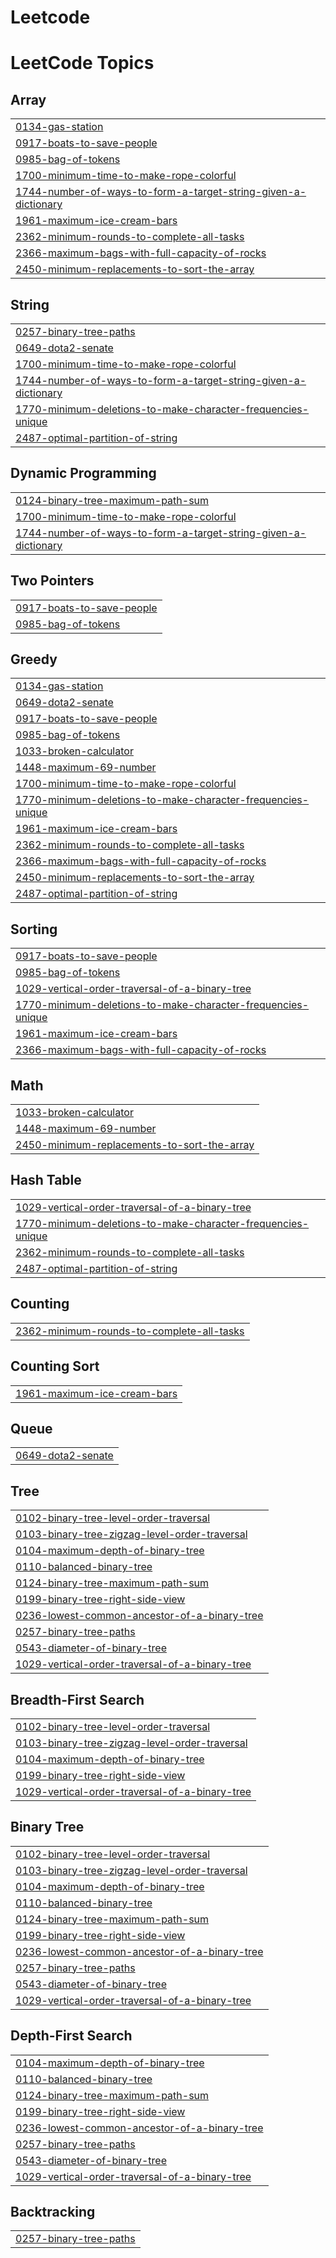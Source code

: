 # Leetcode

<!---LeetCode Topics Start-->
# LeetCode Topics
## Array
|  |
| ------- |
| [0134-gas-station](https://github.com/Adarsh5511/Leetcode/tree/master/0134-gas-station) |
| [0917-boats-to-save-people](https://github.com/Adarsh5511/Leetcode/tree/master/0917-boats-to-save-people) |
| [0985-bag-of-tokens](https://github.com/Adarsh5511/Leetcode/tree/master/0985-bag-of-tokens) |
| [1700-minimum-time-to-make-rope-colorful](https://github.com/Adarsh5511/Leetcode/tree/master/1700-minimum-time-to-make-rope-colorful) |
| [1744-number-of-ways-to-form-a-target-string-given-a-dictionary](https://github.com/Adarsh5511/Leetcode/tree/master/1744-number-of-ways-to-form-a-target-string-given-a-dictionary) |
| [1961-maximum-ice-cream-bars](https://github.com/Adarsh5511/Leetcode/tree/master/1961-maximum-ice-cream-bars) |
| [2362-minimum-rounds-to-complete-all-tasks](https://github.com/Adarsh5511/Leetcode/tree/master/2362-minimum-rounds-to-complete-all-tasks) |
| [2366-maximum-bags-with-full-capacity-of-rocks](https://github.com/Adarsh5511/Leetcode/tree/master/2366-maximum-bags-with-full-capacity-of-rocks) |
| [2450-minimum-replacements-to-sort-the-array](https://github.com/Adarsh5511/Leetcode/tree/master/2450-minimum-replacements-to-sort-the-array) |
## String
|  |
| ------- |
| [0257-binary-tree-paths](https://github.com/Adarsh5511/Leetcode/tree/master/0257-binary-tree-paths) |
| [0649-dota2-senate](https://github.com/Adarsh5511/Leetcode/tree/master/0649-dota2-senate) |
| [1700-minimum-time-to-make-rope-colorful](https://github.com/Adarsh5511/Leetcode/tree/master/1700-minimum-time-to-make-rope-colorful) |
| [1744-number-of-ways-to-form-a-target-string-given-a-dictionary](https://github.com/Adarsh5511/Leetcode/tree/master/1744-number-of-ways-to-form-a-target-string-given-a-dictionary) |
| [1770-minimum-deletions-to-make-character-frequencies-unique](https://github.com/Adarsh5511/Leetcode/tree/master/1770-minimum-deletions-to-make-character-frequencies-unique) |
| [2487-optimal-partition-of-string](https://github.com/Adarsh5511/Leetcode/tree/master/2487-optimal-partition-of-string) |
## Dynamic Programming
|  |
| ------- |
| [0124-binary-tree-maximum-path-sum](https://github.com/Adarsh5511/Leetcode/tree/master/0124-binary-tree-maximum-path-sum) |
| [1700-minimum-time-to-make-rope-colorful](https://github.com/Adarsh5511/Leetcode/tree/master/1700-minimum-time-to-make-rope-colorful) |
| [1744-number-of-ways-to-form-a-target-string-given-a-dictionary](https://github.com/Adarsh5511/Leetcode/tree/master/1744-number-of-ways-to-form-a-target-string-given-a-dictionary) |
## Two Pointers
|  |
| ------- |
| [0917-boats-to-save-people](https://github.com/Adarsh5511/Leetcode/tree/master/0917-boats-to-save-people) |
| [0985-bag-of-tokens](https://github.com/Adarsh5511/Leetcode/tree/master/0985-bag-of-tokens) |
## Greedy
|  |
| ------- |
| [0134-gas-station](https://github.com/Adarsh5511/Leetcode/tree/master/0134-gas-station) |
| [0649-dota2-senate](https://github.com/Adarsh5511/Leetcode/tree/master/0649-dota2-senate) |
| [0917-boats-to-save-people](https://github.com/Adarsh5511/Leetcode/tree/master/0917-boats-to-save-people) |
| [0985-bag-of-tokens](https://github.com/Adarsh5511/Leetcode/tree/master/0985-bag-of-tokens) |
| [1033-broken-calculator](https://github.com/Adarsh5511/Leetcode/tree/master/1033-broken-calculator) |
| [1448-maximum-69-number](https://github.com/Adarsh5511/Leetcode/tree/master/1448-maximum-69-number) |
| [1700-minimum-time-to-make-rope-colorful](https://github.com/Adarsh5511/Leetcode/tree/master/1700-minimum-time-to-make-rope-colorful) |
| [1770-minimum-deletions-to-make-character-frequencies-unique](https://github.com/Adarsh5511/Leetcode/tree/master/1770-minimum-deletions-to-make-character-frequencies-unique) |
| [1961-maximum-ice-cream-bars](https://github.com/Adarsh5511/Leetcode/tree/master/1961-maximum-ice-cream-bars) |
| [2362-minimum-rounds-to-complete-all-tasks](https://github.com/Adarsh5511/Leetcode/tree/master/2362-minimum-rounds-to-complete-all-tasks) |
| [2366-maximum-bags-with-full-capacity-of-rocks](https://github.com/Adarsh5511/Leetcode/tree/master/2366-maximum-bags-with-full-capacity-of-rocks) |
| [2450-minimum-replacements-to-sort-the-array](https://github.com/Adarsh5511/Leetcode/tree/master/2450-minimum-replacements-to-sort-the-array) |
| [2487-optimal-partition-of-string](https://github.com/Adarsh5511/Leetcode/tree/master/2487-optimal-partition-of-string) |
## Sorting
|  |
| ------- |
| [0917-boats-to-save-people](https://github.com/Adarsh5511/Leetcode/tree/master/0917-boats-to-save-people) |
| [0985-bag-of-tokens](https://github.com/Adarsh5511/Leetcode/tree/master/0985-bag-of-tokens) |
| [1029-vertical-order-traversal-of-a-binary-tree](https://github.com/Adarsh5511/Leetcode/tree/master/1029-vertical-order-traversal-of-a-binary-tree) |
| [1770-minimum-deletions-to-make-character-frequencies-unique](https://github.com/Adarsh5511/Leetcode/tree/master/1770-minimum-deletions-to-make-character-frequencies-unique) |
| [1961-maximum-ice-cream-bars](https://github.com/Adarsh5511/Leetcode/tree/master/1961-maximum-ice-cream-bars) |
| [2366-maximum-bags-with-full-capacity-of-rocks](https://github.com/Adarsh5511/Leetcode/tree/master/2366-maximum-bags-with-full-capacity-of-rocks) |
## Math
|  |
| ------- |
| [1033-broken-calculator](https://github.com/Adarsh5511/Leetcode/tree/master/1033-broken-calculator) |
| [1448-maximum-69-number](https://github.com/Adarsh5511/Leetcode/tree/master/1448-maximum-69-number) |
| [2450-minimum-replacements-to-sort-the-array](https://github.com/Adarsh5511/Leetcode/tree/master/2450-minimum-replacements-to-sort-the-array) |
## Hash Table
|  |
| ------- |
| [1029-vertical-order-traversal-of-a-binary-tree](https://github.com/Adarsh5511/Leetcode/tree/master/1029-vertical-order-traversal-of-a-binary-tree) |
| [1770-minimum-deletions-to-make-character-frequencies-unique](https://github.com/Adarsh5511/Leetcode/tree/master/1770-minimum-deletions-to-make-character-frequencies-unique) |
| [2362-minimum-rounds-to-complete-all-tasks](https://github.com/Adarsh5511/Leetcode/tree/master/2362-minimum-rounds-to-complete-all-tasks) |
| [2487-optimal-partition-of-string](https://github.com/Adarsh5511/Leetcode/tree/master/2487-optimal-partition-of-string) |
## Counting
|  |
| ------- |
| [2362-minimum-rounds-to-complete-all-tasks](https://github.com/Adarsh5511/Leetcode/tree/master/2362-minimum-rounds-to-complete-all-tasks) |
## Counting Sort
|  |
| ------- |
| [1961-maximum-ice-cream-bars](https://github.com/Adarsh5511/Leetcode/tree/master/1961-maximum-ice-cream-bars) |
## Queue
|  |
| ------- |
| [0649-dota2-senate](https://github.com/Adarsh5511/Leetcode/tree/master/0649-dota2-senate) |
## Tree
|  |
| ------- |
| [0102-binary-tree-level-order-traversal](https://github.com/Adarsh5511/Leetcode/tree/master/0102-binary-tree-level-order-traversal) |
| [0103-binary-tree-zigzag-level-order-traversal](https://github.com/Adarsh5511/Leetcode/tree/master/0103-binary-tree-zigzag-level-order-traversal) |
| [0104-maximum-depth-of-binary-tree](https://github.com/Adarsh5511/Leetcode/tree/master/0104-maximum-depth-of-binary-tree) |
| [0110-balanced-binary-tree](https://github.com/Adarsh5511/Leetcode/tree/master/0110-balanced-binary-tree) |
| [0124-binary-tree-maximum-path-sum](https://github.com/Adarsh5511/Leetcode/tree/master/0124-binary-tree-maximum-path-sum) |
| [0199-binary-tree-right-side-view](https://github.com/Adarsh5511/Leetcode/tree/master/0199-binary-tree-right-side-view) |
| [0236-lowest-common-ancestor-of-a-binary-tree](https://github.com/Adarsh5511/Leetcode/tree/master/0236-lowest-common-ancestor-of-a-binary-tree) |
| [0257-binary-tree-paths](https://github.com/Adarsh5511/Leetcode/tree/master/0257-binary-tree-paths) |
| [0543-diameter-of-binary-tree](https://github.com/Adarsh5511/Leetcode/tree/master/0543-diameter-of-binary-tree) |
| [1029-vertical-order-traversal-of-a-binary-tree](https://github.com/Adarsh5511/Leetcode/tree/master/1029-vertical-order-traversal-of-a-binary-tree) |
## Breadth-First Search
|  |
| ------- |
| [0102-binary-tree-level-order-traversal](https://github.com/Adarsh5511/Leetcode/tree/master/0102-binary-tree-level-order-traversal) |
| [0103-binary-tree-zigzag-level-order-traversal](https://github.com/Adarsh5511/Leetcode/tree/master/0103-binary-tree-zigzag-level-order-traversal) |
| [0104-maximum-depth-of-binary-tree](https://github.com/Adarsh5511/Leetcode/tree/master/0104-maximum-depth-of-binary-tree) |
| [0199-binary-tree-right-side-view](https://github.com/Adarsh5511/Leetcode/tree/master/0199-binary-tree-right-side-view) |
| [1029-vertical-order-traversal-of-a-binary-tree](https://github.com/Adarsh5511/Leetcode/tree/master/1029-vertical-order-traversal-of-a-binary-tree) |
## Binary Tree
|  |
| ------- |
| [0102-binary-tree-level-order-traversal](https://github.com/Adarsh5511/Leetcode/tree/master/0102-binary-tree-level-order-traversal) |
| [0103-binary-tree-zigzag-level-order-traversal](https://github.com/Adarsh5511/Leetcode/tree/master/0103-binary-tree-zigzag-level-order-traversal) |
| [0104-maximum-depth-of-binary-tree](https://github.com/Adarsh5511/Leetcode/tree/master/0104-maximum-depth-of-binary-tree) |
| [0110-balanced-binary-tree](https://github.com/Adarsh5511/Leetcode/tree/master/0110-balanced-binary-tree) |
| [0124-binary-tree-maximum-path-sum](https://github.com/Adarsh5511/Leetcode/tree/master/0124-binary-tree-maximum-path-sum) |
| [0199-binary-tree-right-side-view](https://github.com/Adarsh5511/Leetcode/tree/master/0199-binary-tree-right-side-view) |
| [0236-lowest-common-ancestor-of-a-binary-tree](https://github.com/Adarsh5511/Leetcode/tree/master/0236-lowest-common-ancestor-of-a-binary-tree) |
| [0257-binary-tree-paths](https://github.com/Adarsh5511/Leetcode/tree/master/0257-binary-tree-paths) |
| [0543-diameter-of-binary-tree](https://github.com/Adarsh5511/Leetcode/tree/master/0543-diameter-of-binary-tree) |
| [1029-vertical-order-traversal-of-a-binary-tree](https://github.com/Adarsh5511/Leetcode/tree/master/1029-vertical-order-traversal-of-a-binary-tree) |
## Depth-First Search
|  |
| ------- |
| [0104-maximum-depth-of-binary-tree](https://github.com/Adarsh5511/Leetcode/tree/master/0104-maximum-depth-of-binary-tree) |
| [0110-balanced-binary-tree](https://github.com/Adarsh5511/Leetcode/tree/master/0110-balanced-binary-tree) |
| [0124-binary-tree-maximum-path-sum](https://github.com/Adarsh5511/Leetcode/tree/master/0124-binary-tree-maximum-path-sum) |
| [0199-binary-tree-right-side-view](https://github.com/Adarsh5511/Leetcode/tree/master/0199-binary-tree-right-side-view) |
| [0236-lowest-common-ancestor-of-a-binary-tree](https://github.com/Adarsh5511/Leetcode/tree/master/0236-lowest-common-ancestor-of-a-binary-tree) |
| [0257-binary-tree-paths](https://github.com/Adarsh5511/Leetcode/tree/master/0257-binary-tree-paths) |
| [0543-diameter-of-binary-tree](https://github.com/Adarsh5511/Leetcode/tree/master/0543-diameter-of-binary-tree) |
| [1029-vertical-order-traversal-of-a-binary-tree](https://github.com/Adarsh5511/Leetcode/tree/master/1029-vertical-order-traversal-of-a-binary-tree) |
## Backtracking
|  |
| ------- |
| [0257-binary-tree-paths](https://github.com/Adarsh5511/Leetcode/tree/master/0257-binary-tree-paths) |
<!---LeetCode Topics End-->